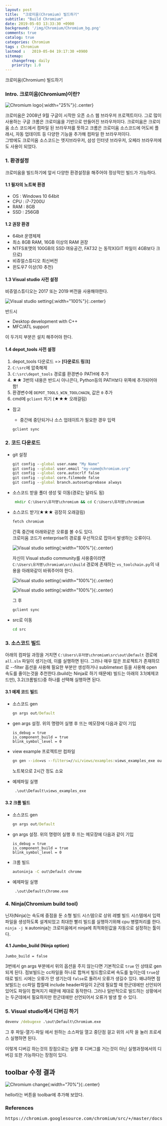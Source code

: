 ```yaml
---
layout: post
title:  "크로미움(Chromium) 빌드하기"
subtitle: "Build Chromium"
date: 2019-05-03 13:33:30 +0900
background: '/img/Chromium/Chromium_bg.png'
comments: true
catalog: true
categories: Chromium
tags : Chromium
lastmod :   2019-05-04 19:17:30 +0900
sitemap:
   changefreq: daily
   priority: 1.0
---
```

<style>
   a{
      text-decoration:none !important;
   }
</style>

<div class="contentTitle">
크로미움(Chromium) 빌드하기
</div>

### Intro. 크로미움(Chromium)이란?

![Chromium logo](/img/Chromium/Chromium_logo.png){:width="25%"}{:.center}

크로미움은 2008년 9월 구글이 시작한 오픈 소스 웹 브라우저 프로젝트이다. 그로
많이 사용하는 구글 크롬은 크로미움을 기반으로 만들어진 브라우저이다.
크로미움은 크로미움 소스 코드에서 컴파일 된 브라우저를 뜻하고 크롬은 크로미움 소스코드에 어도비 플래시, 자동 업데이트 등 다양한 기능을 추가해 컴파일 한 브라우저이다.  
그밖에도 크로미움 소스코드는 엣지브라우저, 삼성 인터넷 브라우저, 오페라 브라우저에도 사용이 되었다.

### 1. 환경설정

크로미움을 빌드하기에 앞서 다양한 환경설정을 해주어야 정상적인 빌드가 가능하다.

#### 1.1 필자의 노트북 환경

- OS : Windows 10 64bit
- CPU : i7-7200U
- RAM : 8GB
- SSD : 256GB

#### 1.2 권장 환경

- 64bit 운영체제
- 최소 8GB RAM, 16GB 이상의 RAM 권장
- NTFS포맷의 100GB의 SSD 여유공간, FAT32 는 동작X(GIT 파일이 4GB보다 크므로)
- 비쥬얼스튜디오 최신버전
- 윈도우7 이상(10 추천)

#### 1.3 Visual studio 사전 설정

비쥬얼스튜디오는 2017 또는 2019 버전을 사용해야한다.

![Visual studio setting](/img/Chromium/vs_setting.png){:width="100%"}{:.center}

반드시

- Desktop development with C++
- MFC/ATL support
  
이 두가지 부분은 설치 해주어야 한다.

#### 1.4 depot_tools 사전 설정

1. depot_tools 다운로드 => **[[다운로드 링크]](https://storage.googleapis.com/chrome-infra/depot_tools.zip "depot_tools 다운로드 링크")**
2. `C:\src`에 압축해제
3. `C:\src\depot_tools` 경로를 환경변수 PATH에 추가
4. ★★ 3번의 내용은 반드시 아나콘다, Python등의 PATH보다 위쪽에 추가되어야함!
5. 환경변수에 `DEPOT_TOOLS_WIN_TOOLCHAIN`, 값은 `0` 추가
6. cmd에 `gclient` 치기 (★★★ 오래걸림)

- 참고
  - 중간에 중단되거나 소스 업데이트가 필요한 경우 입력

   ```cmd
   gclient sync
   ```

### 2. 코드 다운로드

- git 설정

   ```cmd
   git config --global user.name "My Name"
   git config --global user.email "my-name@chromium.org"
   git config --global core.autocrlf false
   git config --global core.filemode false
   git config --global branch.autosetuprebase always
   ```

- 소스코드 받을 폴더 생성 및 이동(경로는 달라도 됨)

  ```cmd
   mkdir C:\Users\유저명\chromium && cd C:\Users\유저명\chromium
  ```

- 소스코드 받기(★★★ 굉장히 오래걸림)

   ```cmd
   fetch chromium
   ```

   간혹 중간에 아래와같은 오류를 볼 수도 있다.  
   크로미움 코드가 enterprise의 경로를 우선적으로 잡아서 발생하는 오류이다.

   ![Visual studio setting](/img/Chromium/vs_path_error.png){:width="100%"}{:.center}

   자신이 Visual studio community를 사용중이라면  
   `C:\Users\유저명\chromium\src\build` 경로에 존재하는 `vs_toolchain.py`의 내용을 아래와같이 바꿔주어야 한다.

   ![Visual studio setting](/img/Chromium/vs_toolchain_before_box.png){:width="100%"}{:.center}

   ![Visual studio setting](/img/Chromium/vs_toolchain_after.png){:width="100%"}{:.center}

   그 후

   ```cmd
   gclient sync
   ```

- src로 이동

   ```cmd
   cd src
   ```

### 3. 소스코드 빌드

아래의 컴파일 과정을 거치면 `C:\Users\유저명\chromium\src\out\Default` 경로에 `all.sln` 파일이 생기는데, 이를 실행하면 된다.
그러나 매우 많은 프로젝트가 존재하므로 --filter 옵션을 사용해 필요한 부분만 생성하거나 sublimetext 등을 사용해 open 속도를 줄이는것을 추천한다.(build는 Ninja로 하기 때문에)
빌드는 아래의 3.1(예제코드만), 3.2(크롬빌드)중 하나를 선택해 실행하면 된다.

#### 3.1 예제 코드 빌드

- 소스코드 gen

   ```cmd
   gn args out/Default
   ```

- gen args 설정. 위의 명령어 실행 후 뜨는 메모장에 다음과 같이 기입

   ```text
   is_debug = true
   is_component_build = true
   blink_symbol_level = 0
   ```

- view example 프로젝트만 컴파일

   ```cmd
   gn gen --ide=vs --filters=//ui/views/examples:views_examples_exe out\Default
   ```

   노트북으로 2시간 정도 소요

- 예제파일 실행

   ```cmd
    .\out\Default\views_examples_exe
   ```

#### 3.2 크롬 빌드

- 소스코드 gen

   ```cmd
   gn args out/Default
   ```

- gn args 설정. 위의 명령어 실행 후 뜨는 메모장에 다음과 같이 기입

   ```text
   is_debug = true
   is_component_build = true
   blink_symbol_level = 0
   ```

- 크롬 빌드

   ```cmd
   autoninja -C out\Default chrome
   ```

- 예제파일 실행

   ```cmd
    .\out\Default\Chrome.exe
   ```

### 4. Ninja(Chromium build tool)

닌자(Ninja)는 속도에 중점을 둔 소형 빌드 시스템으로 상위 레벨 빌드 시스템에서 입력 파일을 생성하도록 설계되었고 최대한 빨리 빌드를 실행하기위해 cpu 병렬처리를 한다.
`ninja -j N`
autoninja는 크로미움에서 ninja에 최적화된값을 자동으로 설정하는 툴이다.

#### 4.1 Jumbo_build (Ninja option)

`Jumbo_build = false`

3번에서 gn args 부분에서 위의 옵션을 주지 않는다면 기본적으로 `true` 인 상태로 gen 되게 된다.
점보빌드는 cc파일을 하나로 합쳐서 빌드함으로써 속도를 높이는데 `true`상태로 빌드 시에는 오류가 안 생기는데 `false`로 돌려서 오류가 생길수 있다.
왜냐하면 점보빌드는 cc파일 합칠때 include header파일이 2군데 필요할 때 한군데에만 선언되어 있어도 파일이 합쳐지기 때문에 제대로 동작한다.
그러나 일반적으로 빌드하는 상황에서는 두군데에서 필요하지만 한군데에만 선언되어서 오류가 발생 할 수 있다.

### 5. Visual studio에서 디버깅 하기

```cmd
devenv /debugexe .\out\Default\Chromium.exe
```

그 후 파일-열기-파일 에서 원하는 소스파일 열고 중단점 걸고 위의 시작 을 눌러 프로세스 실행하면 된다.

이렇게 디버깅 하는것의 장점으로는 실행 후 디버그를 거는것이 아닌 실행과정에서의 디버깅 또한 가능하다는 장점이 있다.

## toolbar 수정 결과

![Chromium change](/img/Chromium/change/change_chromium.png){:width="70%"}{:.center}

hello라는 버튼을 toolbar에 추가해 보았다.

### References

<pre>
<a href="https://chromium.googlesource.com/chromium/src/+/master/docs/windows_build_instructions.md">https://chromium.googlesource.com/chromium/src/+/master/docs/windows_build_instructions.md</a>
</pre>